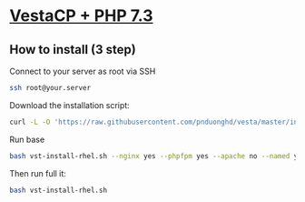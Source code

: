 [VestaCP + PHP 7.3](https://github.com/pnduonghd/vesta)
==================================================

How to install (3 step)
----------------------------
Connect to your server as root via SSH
```bash
ssh root@your.server
```

Download the installation script:
```bash
curl -L -O 'https://raw.githubusercontent.com/pnduonghd/vesta/master/install/vst-install-rhel.sh'
```
Run base

```bash
bash vst-install-rhel.sh --nginx yes --phpfpm yes --apache no --named yes --remi yes --vsftpd no --proftpd no --iptables yes --fail2ban no --quota no --exim no --dovecot no --spamassassin no --clamav no --softaculous yes --mysql yes --postgresql no --hostname SCapital --email support@scapital.com
```

Then run full it:
```bash
bash vst-install-rhel.sh
```
